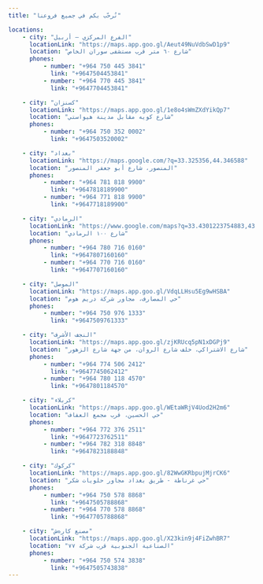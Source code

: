 ```yaml
---
title: "نُرحّب بكم في جميع فروعنا"

locations:
    - city: "الفرع المركزي – أربيل"
      locationLink: "https://maps.app.goo.gl/Aeut49NuVdbSwD1p9"
      location: "شارع ٦٠ متر قرب مستشفى سوران الخاص"
      phones:
          - number: "+964 750 445 3841"
            link: "+9647504453841"
          - number: "+964 770 445 3841"
            link: "+9647704453841"

    - city: "كسنزان"
      locationLink: "https://maps.app.goo.gl/1e8o4sWmZXdYikQp7"
      location: "شارع كويه مقابل مدينة هيواستي"
      phones:
          - number: "+964 750 352 0002"
            link: "+9647503520002"

    - city: "بغداد"
      locationLink: "https://maps.google.com/?q=33.325356,44.346588"
      location: "المنصور، شارع أبو جعفر المنصور"
      phones:
          - number: "+964 781 818 9900"
            link: "+9647818189900"
          - number: "+964 771 818 9900"
            link: "+9647718189900"

    - city: "الرمادي"
      locationLink: "https://www.google.com/maps?q=33.4301223754883,43.354606628418"
      location: "شارع ١٠٠ الرمادي"
      phones:
          - number: "+964 780 716 0160"
            link: "+9647807160160"
          - number: "+964 770 716 0160"
            link: "+9647707160160"

    - city: "الموصل"
      locationLink: "https://maps.app.goo.gl/VdqLLHsu5Eg9wHSBA"
      location: "حي المصارف، مجاور شركة دريم هوم"
      phones:
          - number: "+964 750 976 1333"
            link: "+9647509761333"

    - city: "النجف الأشرف"
      locationLink: "https://maps.app.goo.gl/zjKRUcq5pN1xDGPj9"
      location: "شارع الاشتراكي، خلف شارع الروان، من جهة شارع الزهور"
      phones:
          - number: "+964 774 506 2412"
            link: "+9647745062412"
          - number: "+964 780 118 4570"
            link: "+9647801184570"

    - city: "كربلاء"
      locationLink: "https://maps.app.goo.gl/WEtaWRjV4Uod2H2m6"
      location: "حي الحسين، قرب مجمع العفاف"
      phones:
          - number: "+964 772 376 2511"
            link: "+9647723762511"
          - number: "+964 782 318 8848"
            link: "+9647823188848"

    - city: "كركوك"
      locationLink: "https://maps.app.goo.gl/82WwGKRbpujMjrCK6"
      location: "حي غرناطة - طريق بغداد مجاور حلويات شكر"
      phones:
          - number: "+964 750 578 8868"
            link: "+9647505788868"
          - number: "+964 770 578 8868"
            link: "+9647705788868"

    - city: "مصنع کارەش"
      locationLink: "https://maps.app.goo.gl/X23kin9j4FiZwhBR7"
      location: "الصناعية الجنوبية قرب شركة ٧٧"
      phones:
          - number: "+964 750 574 3838"
            link: "+9647505743838"
---
```

